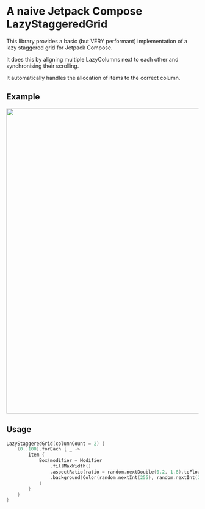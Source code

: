 # A naive Jetpack Compose LazyStaggeredGrid

This library provides a basic (but VERY performant) implementation of a lazy staggered grid for Jetpack Compose.

It does this by aligning multiple LazyColumns next to each other and synchronising their scrolling.

It automatically handles the allocation of items to the correct column.

## Example

<img src=sample/staggered.gif width=800 />

## Usage

```kotlin
LazyStaggeredGrid(columnCount = 2) {
    (0..100).forEach { _ ->
        item {
            Box(modifier = Modifier
                .fillMaxWidth()
                .aspectRatio(ratio = random.nextDouble(0.2, 1.8).toFloat())
                .background(Color(random.nextInt(255), random.nextInt(255), random.nextInt(255)))
            )
        }
    }
}
```
